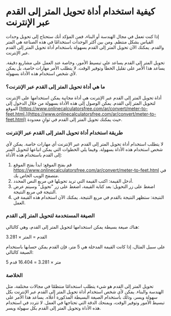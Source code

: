 كيفية استخدام أداة تحويل المتر إلى القدم عبر الإنترنت
=====================================================

إذا كنت تعمل في مجال الهندسة أو البناء، فمن المؤكد أنك ستحتاج إلى تحويل وحدات القياس بشكل منتظم. ومن بين أكثر الوحدات استخدامًا في هذه الصناعة هي المتر والقدم. يمكنك الآن تحويل المتر إلى القدم بسهولة باستخدام أداة تحويل المتر إلى القدم عبر الإنترنت.

تحويل المتر إلى القدم يساعد على تبسيط الأمور، وخاصة عند العمل على مشاريع دقيقة. يساعد هذا الأمر على تقليل الخطأ وتوفير الوقت. لا يتطلب الأمر مهارات خاصة، بل يمكن لأي شخص استخدام هذه الأداة بسهولة.

### ما هي أداة تحويل المتر إلى القدم عبر الإنترنت؟

أداة تحويل المتر إلى القدم عبر الإنترنت هي أداة مجانية يمكن استخدامها على الإنترنت لتحويل المتر إلى القدم. يمكن الوصول إلى هذه الأداة بسهولة من خلال الدخول إلى الموقع [https://www.onlinecalculatorsfree.com/ar/convert/meter-to-feet.html،](https://www.onlinecalculatorsfree.com/ar/convert/meter-to-feet.html) حيث يمكنك تحويل المتر إلى القدم في ثوانٍ معدودة.

### طريقة استخدام أداة تحويل المتر إلى القدم عبر الإنترنت

لا يتطلب استخدام أداة تحويل المتر إلى القدم عبر الإنترنت أي مهارات خاصة. يمكن لأي شخص استخدام هذه الأداة بسهولة. وفيما يلي الخطوات التي يمكن اتباعها لتحويل المتر إلى القدم باستخدام هذه الأداة:

1. قم بفتح الموقع: ابدأ بفتح الموقع <https://www.onlinecalculatorsfree.com/ar/convert/meter-to-feet.html> في متصفح الويب الخاص بك.
2. أدخل القيمة: اكتب القيمة التي تريد تحويلها في مربع النص المحدد.
3. اضغط على زر التحويل: بعد كتابة القيمة، اضغط على زر "تحويل" وسيتم عرض النتيجة في مربع النتيجة.
4. النتيجة: ستظهر النتيجة بالقدم في مربع النتيجة. يمكنك الآن استخدام هذه القيمة في العمل.

### الصيغة المستخدمة لتحويل المتر إلى القدم

هناك صيغة بسيطة يمكن استخدامها لتحويل المتر إلى القدم، وهي كالتالي:

القدم = المتر × 3.281

على سبيل المثال، إذا كانت القيمة المدخلة هي 5 متر، فإن القدم يمكن حسابها باستخدام الصيغة كالتالي:

5 متر × 3.281 = 16.404 قدم

### الخلاصة

تحويل المتر إلى القدم هو شيء يتطلب استخدامًا منتظمًا في مجالات مختلفة، مثل الهندسة والبناء. يمكن لأي شخص استخدام أداة تحويل المتر إلى القدم عبر الإنترنت بكل سهولة ويسر، وذلك باستخدام الصيغة البسيطة المذكورة أعلاه. يساعد هذا الأمر على تبسيط الأمور وتوفير الوقت، ويمنحك الدقة التي تحتاجها في العمل. لا تتردد في استخدام هذه الأداة وتحويل المتر إلى القدم بكل سهولة ويسر.